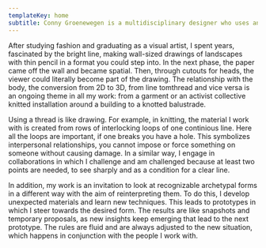 ```yaml
---
templateKey: home
subtitle: Conny Groenewegen is a multidisciplinary designer who uses an a-typical approach to form three-dimensional designs through techniques such as laser cutting, knitting and knotting.
---
```


After studying fashion and graduating as a visual artist, I spent years, fascinated by the bright line, making wall-sized drawings of landscapes with thin pencil in a format you could step into. In the next phase, the paper came off the wall and became spatial. Then, through cutouts for heads, the viewer could literally become part of the drawing. The relationship with the body, the conversion from 2D to 3D, from line tomthread and vice versa is an ongoing theme in all my work: from a garment or an activist collective knitted installation around a building to a knotted balustrade.
 
Using a thread is like drawing. For example, in knitting, the material I work with is created from rows of interlocking loops of one continious line. Here all the loops are important, if one breaks you have a hole. This symbolizes interpersonal relationships, you cannot impose or force something on someone without causing damage.
In a similar way, I engage in collaborations in which I challenge and am challenged because at least two points are needed, to see sharply and as a condition for a clear line.
 
In addition, my work is an invitation to look at recognizable archetypal forms in a different way with the aim of reinterpreting them. To do this, I develop unexpected materials and learn new techniques. This leads to prototypes in which I steer towards the desired form. The results are like snapshots and temporary proposals, as new insights keep emerging that lead to the next prototype.  The rules are fluid and are always adjusted to the new situation, which happens in conjunction with the people I work with.
